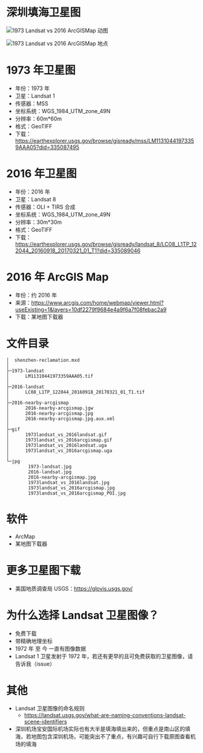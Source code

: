 
# 深圳填海卫星图

![1973 Landsat vs 2016 ArcGISMap 动图](https://github.com/vikyd/shenzhen-reclamation/raw/master/gif/1973landsat_vs_2016arcgismap.gif)


![1973 Landsat vs 2016 ArcGISMap 地点](https://github.com/vikyd/shenzhen-reclamation/raw/master/jpg/1973landsat_vs_2016arcgismap_POI.jpg)

# 1973 年卫星图
- 年份：1973 年
- 卫星：Landsat 1
- 传感器：MSS
- 坐标系统：WGS_1984_UTM_zone_49N
- 分辨率：60m*60m
- 格式：GeoTIFF
- 下载：https://earthexplorer.usgs.gov/browse/gisready/mss/LM11310441973359AAA05?did=335087495



# 2016 年卫星图
- 年份：2016 年
- 卫星：Landsat 8
- 传感器：OLI + TIRS 合成
- 坐标系统：WGS_1984_UTM_zone_49N
- 分辨率：30m*30m
- 格式：GeoTIFF
- 下载：https://earthexplorer.usgs.gov/browse/gisready/landsat_8/LC08_L1TP_122044_20160918_20170321_01_T1?did=335089046

# 2016 年 ArcGIS Map
- 年份：约 2016 年
- 来源：https://www.arcgis.com/home/webmap/viewer.html?useExisting=1&layers=10df2279f9684e4a9f6a7f08febac2a9
- 下载：某地图下载器



# 文件目录
```
│  shenzhen-reclamation.mxd
│
├─1973-landsat
│      LM11310441973359AAA05.tif
│
├─2016-landsat
│      LC08_L1TP_122044_20160918_20170321_01_T1.tif
│
├─2016-nearby-arcgismap
│      2016-nearby-arcgismap.jgw
│      2016-nearby-arcgismap.jpg
│      2016-nearby-arcgismap.jpg.aux.xml
│
├─gif
│      1973landsat_vs_2016landsat.gif
│      1973landsat_vs_2016arcgismap.gif
│      1973landsat_vs_2016landsat.uga
│      1973landsat_vs_2016arcgismap.uga
│
└─jpg
        1973-landsat.jpg
        2016-landsat.jpg
        2016-nearby-arcgismap.jpg
        1973landsat_vs_2016landsat.jpg
        1973landsat_vs_2016arcgismap.jpg
        1973landsat_vs_2016arcgismap_POI.jpg
```



# 软件
- ArcMap
- 某地图下载器



# 更多卫星图下载
- 美国地质调查局 USGS：https://glovis.usgs.gov/



# 为什么选择 Landsat 卫星图像？
- 免费下载
- 带精确地理坐标
- 1972 年 至 今 一直有图像数据
- Landsat 1 卫星发射于 1972 年，若还有更早的且可免费获取的卫星图像，请告诉我（issue）


# 其他
- Landsat 卫星图像的命名规则
  - https://landsat.usgs.gov/what-are-naming-conventions-landsat-scene-identifiers
- 深圳机场宝安国际机场实际也有大半是填海填出来的，但重点是南山区的填海，若地图包含深圳机场，可能突出不了重点，有兴趣可自行下载原图查看机场的填海